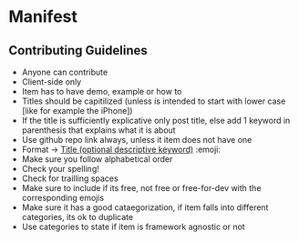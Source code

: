 # Manifest

## Contributing Guidelines

+ Anyone can contribute
+ Client-side only
+ Item has to have demo, example or how to
+ Titles should be capitilized (unless is intended to start with lower case [like for example the iPhone])
+ If the title is sufficiently explicative only post title, else add 1 keyword in parenthesis that explains what it is about
+ Use github repo link always, unless it item does not have one
+ Format -> [Title (optional descriptive keyword)](link) :emoji:
+ Make sure you follow alphabetical order
+ Check your spelling!
+ Check for trailling spaces
+ Make sure to include if its free, not free or free-for-dev with the corresponding emojis
+ Make sure it has a good cataegorization, if item falls into different categories, its ok to duplicate
+ Use categories to state if item is framework agnostic or not